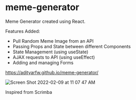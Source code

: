 # meme-generator

Meme Generator created using React.

Features Added:
- Pull Random Meme Image from an API
- Passing Props and State between different Components
- State Management (using useState)
- AJAX requests to API (using useEffect)
- Adding and managing Forms


https://adityarfw.github.io/meme-generator/


![Screen Shot 2022-02-09 at 11 07 47 AM](https://user-images.githubusercontent.com/47574369/153241192-b31d52e5-81c7-466e-a8d8-1d6007a7da9e.png)


Inspired from Scrimba
